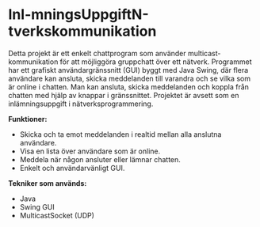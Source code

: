 # Inl-mningsUppgiftN-tverkskommunikation
Detta projekt är ett enkelt chattprogram som använder multicast-kommunikation för att möjliggöra gruppchatt över ett nätverk. Programmet har ett grafiskt användargränssnitt (GUI) byggt med Java Swing, där flera användare kan ansluta, skicka meddelanden till varandra och se vilka som är online i chatten. Man kan ansluta, skicka meddelanden och koppla från chatten med hjälp av knappar i gränssnittet. Projektet är avsett som en inlämningsuppgift i nätverksprogrammering.

**Funktioner:**
- Skicka och ta emot meddelanden i realtid mellan alla anslutna användare.
- Visa en lista över användare som är online.
- Meddela när någon ansluter eller lämnar chatten.
- Enkelt och användarvänligt GUI.

**Tekniker som används:**
- Java
- Swing GUI
- MulticastSocket (UDP)

